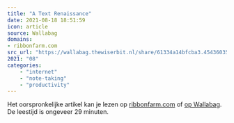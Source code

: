 ```yaml
---
title: "A Text Renaissance"
date: 2021-08-18 18:51:59
icon: article
source: Wallabag
domains:
- ribbonfarm.com
src_url: "https://wallabag.thewiserbit.nl/share/61334a14bfcba3.45436035"
2021: "08"
categories:
    - "internet"
    - "note-taking"
    - "productivity"
---
```

Het oorspronkelijke artikel kan je lezen op [ribbonfarm.com](https://www.ribbonfarm.com/2020/02/24/a-text-renaissance/) of [op Wallabag](https://wallabag.thewiserbit.nl/share/61334a14bfcba3.45436035). De leestijd is ongeveer 29 minuten.